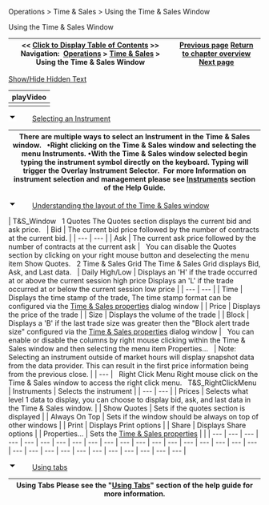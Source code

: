 ﻿


Operations \> Time \& Sales \> Using the Time \& Sales Window






















Using the Time \& Sales Window







| \<\< [Click to Display Table of Contents](timeandsales_usingthetimeandsaleswindow.md) \>\> **Navigation:**     [Operations](operations-1.md) \> [Time \& Sales](time__sales-1.md) \> Using the Time \& Sales Window | [Previous page](time__sales-1.md) [Return to chapter overview](time__sales-1.md) [Next page](timeandsales_properties-1.md) |
| --- | --- |




[Show/Hide Hidden Text](javascript:HMToggleExpandAll(!HMAnyToggleOpen()) "Click to open/close expanding sections")











| playVideo |
| --- |
|  |



![tog_minus](tog_minus-1.gif)        [Selecting an Instrument](javascript:HMToggle('toggle','SelectingAnInstrument','SelectingAnInstrument_ICON'))




| There are multiple ways to select an Instrument in the Time \& Sales window.   •Right clicking on the Time \& Sales window and selecting the menu Instruments. •With the Time \& Sales window selected begin typing the instrument symbol directly on the keyboard. Typing will trigger the Overlay Instrument Selector.  For more Information on instrument selection and management please see [Instruments](instruments-1.md) section of the Help Guide. |
| --- |



![tog_minus](tog_minus-1.gif)        [Understanding the layout of the Time \& Sales window](javascript:HMToggle('toggle','UnderstandingTheLayoutOfTheTimeSalesWindow','UnderstandingTheLayoutOfTheTimeSalesWindow_ICON'))




| T&S_Window   1 Quotes The Quotes section displays the current bid and ask price.     | Bid | The current bid price followed by the number of contracts at the current bid. | | --- | --- | | Ask | The current ask price followed by the number of contracts at the current ask |      You can disable the Quotes section by clicking on your right mouse button and deselecting the menu item Show Quotes.   2 Time \& Sales Grid The Time \& Sales Grid displays Bid, Ask, and Last data.      | Daily High/Low | Displays an 'H' if the trade occurred at or above the current session high price Displays an 'L' if the trade occurred at or below the current session low price | | --- | --- | | Time | Displays the time stamp of the trade, The time stamp format can be configured via the [Time \& Sales properties](timeandsales_properties-1.md) dialog window | | Price | Displays the price of the trade | | Size | Displays the volume of the trade | | Block | Displays a 'B' if the last trade size was greater then the "Block alert trade size" configured via the [Time \& Sales properties](timeandsales_properties-1.md) dialog window |      You can enable or disable the columns by right mouse clicking within the Time \& Sales window and then selecting the menu item Properties...     | Note: Selecting an instrument outside of market hours will display snapshot data from the data provider. This can result in the first price information being from the previous close. | | --- |      Right Click Menu Right mouse click on the Time \& Sales window to access the right click menu.   T&S_RightClickMenu     | Instruments | Selects the instrument | | --- | --- | | Prices | Selects what level 1 data to display, you can choose to display bid, ask, and last data in the Time \& Sales window. | | Show Quotes | Sets if the quotes section is displayed | | Always On Top | Sets if the window should be always on top of other windows | | Print | Displays Print options | | Share | Displays Share options | | Properties... | Sets the [Time \& Sales properties](timeandsales_properties-1.md) | |
| --- | --- | --- | --- | --- | --- | --- | --- | --- | --- | --- | --- | --- | --- | --- | --- | --- | --- | --- | --- | --- | --- | --- | --- | --- | --- | --- | --- | --- | --- |



![tog_minus](tog_minus-1.gif)        [Using tabs](javascript:HMToggle('toggle','UsingTabs','UsingTabs_ICON'))




| Using Tabs Please see the "[Using Tabs](using_tabs-1.md)" section of the help guide for more information. |
| --- |










